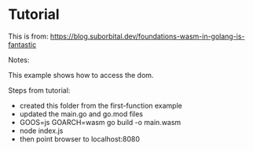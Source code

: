 # Tutorial

This is from: https://blog.suborbital.dev/foundations-wasm-in-golang-is-fantastic

Notes:

This example shows how to access the dom.

Steps from tutorial:
- created this folder from the first-function example
- updated the main.go and go.mod files
- GOOS=js GOARCH=wasm go build -o main.wasm
- node index.js
- then point browser to localhost:8080


